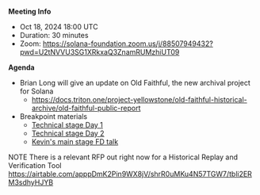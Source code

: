 **Meeting Info**
- Oct 18, 2024 18:00 UTC
- Duration: 30 minutes
- Zoom: https://solana-foundation.zoom.us/j/88507949432?pwd=U2tNVVU3SG1XRkxaQ3ZnamRUMzhiUT09

**Agenda**

- Brian Long will give an update on Old Faithful, the new archival project for Solana
  - https://docs.triton.one/project-yellowstone/old-faithful-historical-archive/old-faithful-public-report
- Breakpoint materials
  - [Technical stage Day 1](https://www.youtube.com/watch?v=Go_VxO6v03g&list=PLilwLeBwGuK7k3Bz7DsoHejtVBtDgwelZ)
  - [Technical stage Day 2](https://www.youtube.com/watch?v=r0NEpM1fQ-4&list=PLilwLeBwGuK6Y0bdsYq9YVcuno0EbWz-A)
  - [Kevin's main stage FD talk](https://www.youtube.com/watch?v=8sl3RcN2Rdk&t=45s)
 


NOTE
There is a relevant RFP out right now for a Historical Replay and Verification Tool
https://airtable.com/apppDmK2Pin9WX8jV/shrR0uMKu4N57TGW7/tbli2ERM3sdhyHJYB

